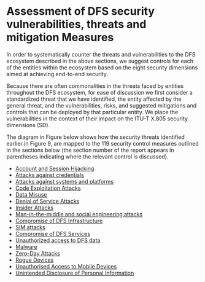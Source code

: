 # Assessment of DFS security vulnerabilities, threats and mitigation Measures

In order to systematically counter the threats and vulnerabilities to the DFS ecosystem described in the above sections, we suggest controls for each of the entities within the ecosystem based on the eight security dimensions aimed at achieving end-to-end security.

Because there are often commonalities in the threats faced by entities throughout the DFS ecosystem, for ease of discussion we first consider a standardized threat that we have identified, the entity affected by the general threat, and the vulnerabilities, risks, and suggested mitigations and controls that can be deployed by that particular entity. We place the vulnerabilities in the context of their impact on the ITU-T X.805 security dimensions (SD).

The diagram in Figure below shows how the security threats identified earlier in Figure 9, are mapped to the 119 security control measures outlined in the sections below (the section number of the report appears in parentheses indicating where the relevant control is discussed).

* [Account and Session Hijacking](https://github.com/figisit/figisit-DFS-Security-Assurance-Framework/blob/master/Account-and-Session-Hijacking.md)
* [Attacks against credentials](https://github.com/figisit/figisit-DFS-Security-Assurance-Framework/blob/master/Attacks-against-credentials.md)
* [Attacks against systems and platforms](https://github.com/figisit/figisit-DFS-Security-Assurance-Framework/blob/master/Attacks-against-systems-and-platforms.md)
* [Code Exploitation Attacks](https://github.com/figisit/figisit-DFS-Security-Assurance-Framework/blob/master/Code-Exploitation-Attacks.md)
* [Data Misuse](https://github.com/figisit/figisit-DFS-Security-Assurance-Framework/blob/master/Data-Misuse.md)
* [Denial of Service Attacks](https://github.com/figisit/figisit-DFS-Security-Assurance-Framework/blob/master/Denial-of-Service-Attacks.md)
* [Insider Attacks](https://github.com/figisit/figisit-DFS-Security-Assurance-Framework/blob/master/Insider-Attacks.md)
* [Man-in-the-middle and social engineering attacks](https://github.com/figisit/figisit-DFS-Security-Assurance-Framework/blob/master/Man-in-the-middle-and-social-engineering%20attacks.md)
* [Compromise of DFS Infrastructure](https://github.com/figisit/figisit-DFS-Security-Assurance-Framework/blob/master/Compromise-of-DFS-Infrastructure.md)
* [SIM attacks](https://github.com/figisit/figisit-DFS-Security-Assurance-Framework/blob/master/SIM-attacks.md)
* [Compromise of DFS Services](https://github.com/figisit/figisit-DFS-Security-Assurance-Framework/blob/master/Compromise-of-DFS-Services.md)
* [Unauthorized access to DFS data](https://github.com/figisit/figisit-DFS-Security-Assurance-Framework/blob/master/Unauthorized-access-to-DFS.md)
* [Malware](https://github.com/figisit/figisit-DFS-Security-Assurance-Framework/blob/master/Malware.md)
* [Zero-Day Attacks](https://github.com/figisit/figisit-DFS-Security-Assurance-Framework/blob/master/Zero-Day-Attacks.md)
* [Rogue Devices](https://github.com/figisit/figisit-DFS-Security-Assurance-Framework/blob/master/Rogue-Devices.md)
* [Unauthorised Access to Mobile Devices](https://github.com/figisit/figisit-DFS-Security-Assurance-Framework/blob/master/Unauthorised-Access-to-Mobile-Devices.md)
* [Unintended Disclosure of Personal Information](https://github.com/figisit/figisit-DFS-Security-Assurance-Framework/blob/master/Unintended-Disclosure-of-Personal-Information.md)
